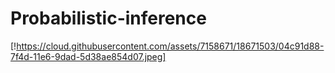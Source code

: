 # Probabilistic-inference

[!https://cloud.githubusercontent.com/assets/7158671/18671503/04c91d88-7f4d-11e6-9dad-5d38ae854d07.jpeg]
